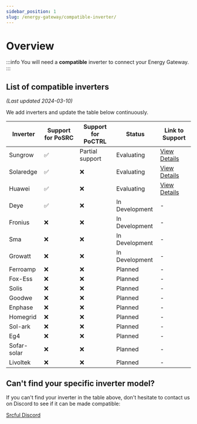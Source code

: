 ```yaml
---
sidebar_position: 1
slug: /energy-gateway/compatible-inverter/
---
```


# Overview

:::info
You will need a **compatible** inverter to connect your Energy Gateway.
:::

## List of compatible inverters

_(Last updated 2024-03-10)_

We add inverters and update the table below continuously.

| Inverter    | Support for PoSRC | Support for PoCTRL | Status         | Link to Support              |
| ----------- | ----------------- | ------------------ | -------------- | ---------------------------- |
| Sungrow     | ✅                | Partial support    | Evaluating     | [View Details](sungrow.md)   |
| Solaredge   | ✅                | ❌                 | Evaluating     | [View Details](solaredge.md) |
| Huawei      | ✅                | ❌                 | Evaluating     | [View Details](huawei.md)    |
| Deye        | ✅                | ❌                 | In Development | -                            |
| Fronius     | ❌                | ❌                 | In Development | -                            |
| Sma         | ❌                | ❌                 | In Development | -                            |
| Growatt     | ❌                | ❌                 | In Development | -                            |
| Ferroamp    | ❌                | ❌                 | Planned        | -                            |
| Fox-Ess     | ❌                | ❌                 | Planned        | -                            |
| Solis       | ❌                | ❌                 | Planned        | -                            |
| Goodwe      | ❌                | ❌                 | Planned        | -                            |
| Enphase     | ❌                | ❌                 | Planned        | -                            |
| Homegrid    | ❌                | ❌                 | Planned        | -                            |
| Sol-ark     | ❌                | ❌                 | Planned        | -                            |
| Eg4         | ❌                | ❌                 | Planned        | -                            |
| Sofar-solar | ❌                | ❌                 | Planned        | -                            |
| Livoltek    | ❌                | ❌                 | Planned        | -                            |

## Can't find your specific inverter model?

If you can't find your inverter in the table above, don't hesitate to contact us on Discord to see if it can be made compatible:

<a class="button button--primary" href="https://discordapp.com/invite/tux5qPDcWw">Srcful Discord</a>
